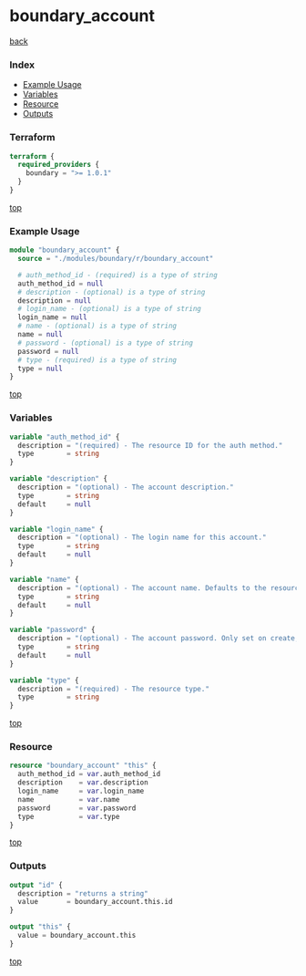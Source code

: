 # boundary_account

[back](../boundary.md)

### Index

- [Example Usage](#example-usage)
- [Variables](#variables)
- [Resource](#resource)
- [Outputs](#outputs)

### Terraform

```terraform
terraform {
  required_providers {
    boundary = ">= 1.0.1"
  }
}
```

[top](#index)

### Example Usage

```terraform
module "boundary_account" {
  source = "./modules/boundary/r/boundary_account"

  # auth_method_id - (required) is a type of string
  auth_method_id = null
  # description - (optional) is a type of string
  description = null
  # login_name - (optional) is a type of string
  login_name = null
  # name - (optional) is a type of string
  name = null
  # password - (optional) is a type of string
  password = null
  # type - (required) is a type of string
  type = null
}
```

[top](#index)

### Variables

```terraform
variable "auth_method_id" {
  description = "(required) - The resource ID for the auth method."
  type        = string
}

variable "description" {
  description = "(optional) - The account description."
  type        = string
  default     = null
}

variable "login_name" {
  description = "(optional) - The login name for this account."
  type        = string
  default     = null
}

variable "name" {
  description = "(optional) - The account name. Defaults to the resource name."
  type        = string
  default     = null
}

variable "password" {
  description = "(optional) - The account password. Only set on create, changes will not be reflected when updating account."
  type        = string
  default     = null
}

variable "type" {
  description = "(required) - The resource type."
  type        = string
}
```

[top](#index)

### Resource

```terraform
resource "boundary_account" "this" {
  auth_method_id = var.auth_method_id
  description    = var.description
  login_name     = var.login_name
  name           = var.name
  password       = var.password
  type           = var.type
}
```

[top](#index)

### Outputs

```terraform
output "id" {
  description = "returns a string"
  value       = boundary_account.this.id
}

output "this" {
  value = boundary_account.this
}
```

[top](#index)